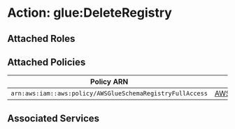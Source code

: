 # Action: glue:DeleteRegistry

## Attached Roles

## Attached Policies

| Policy ARN | Policy Name |
|------------|-------------|
| `arn:aws:iam::aws:policy/AWSGlueSchemaRegistryFullAccess` | [AWSGlueSchemaRegistryFullAccess](../policies.md#awsglueschemaregistryfullaccess) |

## Associated Services

